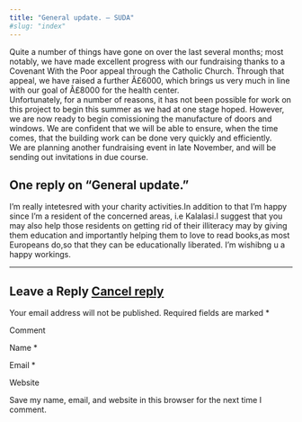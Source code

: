 ```yaml
---
title: "General update. – SUDA"
#slug: "index"
---
```


Quite a number of things have gone on over the last several months; most notably, we have made excellent progress with our fundraising thanks to a Covenant With the Poor appeal through the Catholic Church. Through that appeal, we have raised a further Â£6000, which brings us very much in line with our goal of Â£8000 for the health center.  
Unfortunately, for a number of reasons, it has not been possible for work on this project to begin this summer as we had at one stage hoped. However, we are now ready to begin comissioning the manufacture of doors and windows. We are confident that we will be able to ensure, when the time comes, that the building work can be done very quickly and efficiently.  
We are planning another fundraising event in late November, and will be sending out invitations in due course.

One reply on “General update.”
------------------------------

I’m really intetesred with your charity activities.In addition to that I’m happy since I’m a resident of the concerned areas, i.e Kalalasi.I suggest that you may also help those residents on getting rid of their illiteracy may by giving them education and importantly helping them to love to read books,as most Europeans do,so that they can be educationally liberated. I’m wishibng u a happy workings.

* * *

Leave a Reply [Cancel reply](/2006/09/general-update/#respond)
--------------------------------------------------------------

Your email address will not be published. Required fields are marked \*

Comment

Name \* 

Email \* 

Website 

 Save my name, email, and website in this browser for the next time I comment.